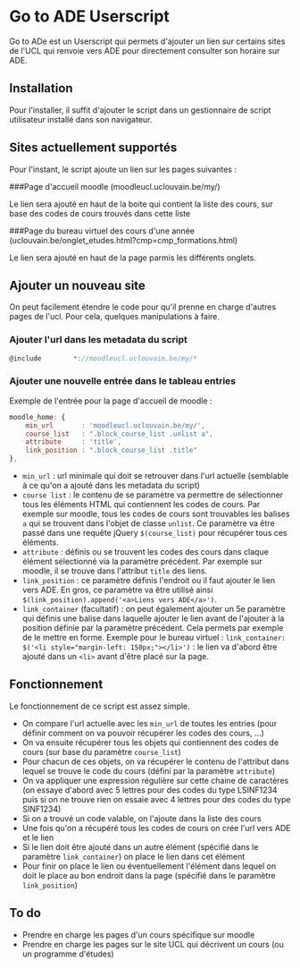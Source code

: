 # Go to ADE Userscript

Go to ADe est un Userscript qui permets d'ajouter un lien sur certains sites de l'UCL qui renvoie vers ADE pour directement consulter son horaire sur ADE.

## Installation

Pour l'installer, il suffit d'ajouter le script dans un gestionnaire de script utilisateur installé dans son navigateur.

## Sites actuellement supportés

Pour l'instant, le script ajoute un lien sur les pages suivantes :

###Page d'accueil moodle (moodleucl.uclouvain.be/my/)

Le lien sera ajouté en haut de la boite qui contient la liste des cours, sur base des codes de cours trouvés dans cette liste

###Page du bureau virtuel des cours d'une année (uclouvain.be/onglet_etudes.html?cmp=cmp_formations.html)

Le lien sera ajouté en haut de la page parmis les différents onglets.

## Ajouter un nouveau site

On peut facilement étendre le code pour qu'il prenne en charge d'autres pages de l'ucl. Pour cela, quelques manipulations à faire.

### Ajouter l'url dans les metadata du script

```javascript
@include        *://moodleucl.uclouvain.be/my/*
```
### Ajouter une nouvelle entrée dans le tableau entries

Exemple de l'entrée pour la page d'accueil de moodle :
```javascript
moodle_home: {
	min_url       : 'moodleucl.uclouvain.be/my/',
    course_list   : ".block_course_list .unlist a",
    attribute     : 'title',
    link_position : ".block_course_list .title"
},
```
* `min_url` : url minimale qui doit se retrouver dans l'url actuelle (semblable à ce qu'on a ajouté dans les metadata du script)
* `course list` : le contenu de se paramètre va permettre de sélectionner tous les éléments HTML qui contiennent les codes de cours. Par exemple sur moodle, tous les codes de cours sont trouvables les balises `a` qui se trouvent dans l'objet de classe `unlist`. Ce paramètre va être passé dans une requête jQuery `$(course_list)` pour récupérer tous ces éléments.
* `attribute` : définis ou se trouvent les codes des cours dans claque élément sélectionné via la paramètre précédent. Par exemple sur moodle, il se trouve dans l'attribut `title` des liens.
* `link_position` : ce paramètre définis l'endroit ou il faut ajouter le lien vers ADE. En gros, ce paramètre va être utilisé ainsi `$(link_position).append('<a>Liens vers ADE</a>')`.
* `link_container` (facultatif) : on peut également ajouter un 5e paramètre qui définis une balise dans laquelle ajouter le lien avant de l'ajouter à la position définie par la paramètre précédent. Cela permets par exemple de le mettre en forme. Exemple pour le bureau virtuel : `link_container: $('<li style="margin-left: 150px;"></li>')` : le lien va d'abord être ajouté dans un `<li>` avant d'être placé sur la page.

## Fonctionnement

Le fonctionnement de ce script est assez simple.

* On compare l'url actuelle avec les `min_url` de toutes les entries (pour définir comment on va pouvoir récupérer les codes des cours, ...)
* On va ensuite récupérer tous les objets qui contiennent des codes de cours (sur base du paramètre `course_list`)
* Pour chacun de ces objets, on va récupérer le contenu de l'attribut dans lequel se trouve le code du cours (défini par la paramètre `attribute`)
* On va appliquer une expression régulière sur cette chaine de caractères (on essaye d'abord avec 5 lettres pour des codes du type LSINF1234 puis si on ne trouve rien on essaie avec 4 lettres pour des codes du type SINF1234)
* Si on a trouvé un code valable, on l'ajoute dans la liste des cours
* Une fois qu'on a récupéré tous les codes de cours on crée l'url vers ADE et le lien
* Si le lien doit être ajouté dans un autre élément (spécifié dans le paramètre `link_container`) on place le lien dans cet élément
* Pour finir on place le lien ou éventuellement l'élément dans lequel on doit le place au bon endroit dans la page (spécifié dans le paramètre `link_position`)


## To do

* Prendre en charge les pages d'un cours spécifique sur moodle
* Prendre en charge les pages sur le site UCL qui décrivent un cours (ou un programme d'études)